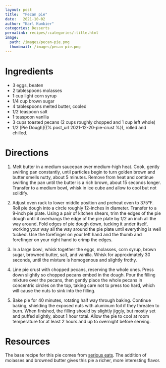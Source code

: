 ```yaml
---
layout: post
title:  "Pecan pie"
date:   2021-10-02
author: "Karl Kumbier"
categories: Desserts
permalink: recipes/:categories/:title.html
image:
  path: /images/pecan-pie.png
  thumbnail: /images/pecan-pie.png
---
```


# Ingredients

* 3 eggs, beaten
* 2 tablespoons molasses
* 1 cup light corn syrup
* 1/4 cup brown sugar
* 4 tablespoons melted butter, cooled
* 1/2 teaspoon salt
* 1 teaspoon vanilla
* 3 cups toasted pecans (2 cups roughly chopped and 1 cup left whole)
* 1/2 [Pie Dough]({% post_url 2021-12-20-pie-crust %}), rolled and chilled.

# Directions

1. Melt butter in a medium saucepan over medium-high heat. Cook, gently swirling
   pan constantly, until particles begin to turn golden brown and butter smells
nutty, about 5 minutes. Remove from heat and continue swirling the pan until the
butter is a rich brown, about 15 seconds longer. Transfer to a medium bowl,
whisk in ice cube and allow to cool but not solidify.

2. Adjust oven rack to lower middle position and preheat oven to 375°F. Roll pie
   dough into a circle roughly 12-inches in diameter. Transfer to a 9-inch pie
plate. Using a pair of kitchen shears, trim the edges of the pie dough until it
overhangs the edge of the pie plate by 1/2 an inch all the way around. Fold
edges of pie dough down, tucking it under itself, working your way all the way
around the pie plate until everything is well tucked. Use the forefinger on your
left hand and the thumb and forefinger on your right hand to crimp the edges.

3. In a large bowl, whisk together the eggs, molasses, corn syrup, brown sugar,
   browned butter, salt, and vanilla. Whisk for approximately 30 seconds, until
the mixture is homogenous and slightly frothy.

3. Line pie crust with chopped pecans, reserving the whole ones. Press down
   slightly so chopped pecans embed in the dough. Pour the filling mixture over
the pecans, then gently place the whole pecans in concentric circles on the top,
taking care not to press too hard, which will cause the nuts to sink into the
filling.

4. Bake pie for 40 minutes, rotating half way through baking. Continue baking,
   shielding the exposed nuts with aluminum foil if they threaten to burn. When
finished, the filling should by slightly jiggly, but mostly set and puffed
slightly, about 1 hour total. Allow the pie to cool at room temperature for at
least 2 hours and up to overnight before serving.

# Resources

The base recipe for this pie comes from [serious
eats](https://www.seriouseats.com/classic-pecan-pie-recipe-easy-thanksgiving-dessert).
The addition of molasses and browned butter gives this pie a richer, more
interesting flavor.

